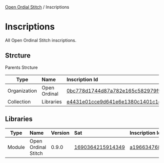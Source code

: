 [Open Ordial Stitch](../README.md) / Inscriptions

# Inscriptions
All Open Ordinal Stitch inscriptions.

## Strcture
Parents Strcture

| Type         | Name         | Inscription Id                                                                                                                                                            |
| ------------ | :----------- | :------------------------------------------------------------------------------------------------------------------------------------------------------------------------ |
| Organization | Open Ordinal | [0bc778d1744d87a782e165c582979f9c64e15a90cc8e77db25b16f4a740b41d4i0](https://ordinals.com/inscription/0bc778d1744d87a782e165c582979f9c64e15a90cc8e77db25b16f4a740b41d4i0) |
| Collection   | Libraries    | [e4431e01cce9d641e6e1380c1401c1cf0aeb242b5c5f5383aa17c813a7347df3i0](https://ordinals.com/inscription/e4431e01cce9d641e6e1380c1401c1cf0aeb242b5c5f5383aa17c813a7347df3i0) |

## Libraries

| Type   | Name                | Version | Sat                                                           | Inscription Id                                                                                                                                                            |
| ------ | :------------------ | :------ | :------------------------------------------------------------ | :------------------------------------------------------------------------------------------------------------------------------------------------------------------------ |
| Module | Open Ordinal Stitch | 0.9.0   | [1690364215914349](https://ordinals.com/sat/1690364215914349) | [a196634768a6a715779fa8d513b65b8d2099defc2bd09c36dccbf54ffdd04022i0](https://ordinals.com/inscription/a196634768a6a715779fa8d513b65b8d2099defc2bd09c36dccbf54ffdd04022i0) |

